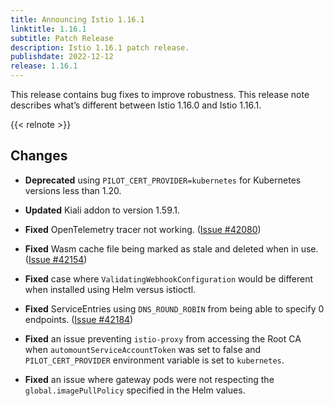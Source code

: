 ```yaml
---
title: Announcing Istio 1.16.1
linktitle: 1.16.1
subtitle: Patch Release
description: Istio 1.16.1 patch release.
publishdate: 2022-12-12
release: 1.16.1
---
```


This release contains bug fixes to improve robustness. This release note describes what’s different between Istio 1.16.0 and Istio 1.16.1.

{{< relnote >}}

## Changes

- **Deprecated** using `PILOT_CERT_PROVIDER=kubernetes` for Kubernetes versions less than 1.20.

- **Updated** Kiali addon to version 1.59.1.

- **Fixed** OpenTelemetry tracer not working. ([Issue #42080](https://github.com/istio/istio/issues/42080))

- **Fixed** Wasm cache file being marked as stale and deleted when in use. ([Issue #42154](https://github.com/istio/istio/issues/42154))

- **Fixed** case where `ValidatingWebhookConfiguration` would be different when installed using Helm versus istioctl.

- **Fixed** ServiceEntries using `DNS_ROUND_ROBIN` from being able to specify 0 endpoints. ([Issue #42184](https://github.com/istio/istio/issues/42184))

- **Fixed** an issue preventing `istio-proxy` from accessing the Root CA when `automountServiceAccountToken` was set to false and `PILOT_CERT_PROVIDER` environment variable is set to `kubernetes`.

- **Fixed** an issue where gateway pods were not respecting the `global.imagePullPolicy` specified in the Helm values.

